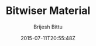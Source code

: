 ---
title: "Bitwiser Material"
github: https://github.com/brijeshb42/bitwiser-material
demo: https://bitwiser.in/bitwiser-material/
author: Brijesh Bittu

ssg:
  - Jekyll
cms:
  - No Cms
date: 2015-07-11T20:55:48Z
github_branch: gh-pages
description: "jekyll material theme"
---